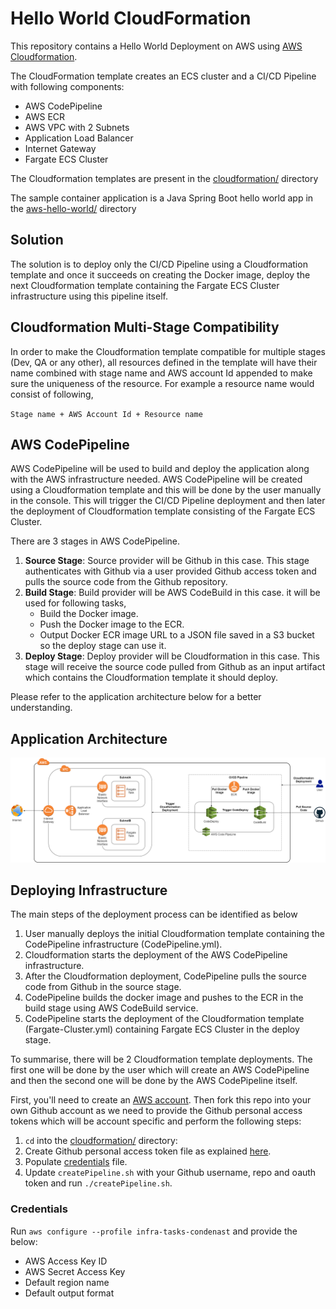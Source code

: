 # Hello World CloudFormation
This repository contains a Hello World Deployment on AWS using [AWS Cloudformation](https://aws.amazon.com/cloudformation/). 

The CloudFormation template creates an ECS cluster and a CI/CD Pipeline with following components:

- AWS CodePipeline
- AWS ECR
- AWS VPC with 2 Subnets
- Application Load Balancer
- Internet Gateway
- Fargate ECS Cluster

The Cloudformation templates are present in the [cloudformation/](cloudformation/) directory

The sample container application is a Java Spring Boot hello world app in the  [aws-hello-world/](aws-hello-world/) directory

## Solution
The solution is to deploy only the CI/CD Pipeline using a Cloudformation template and once it succeeds on creating the Docker image, deploy the next Cloudformation template containing the Fargate ECS Cluster infrastructure using this pipeline itself.

## Cloudformation Multi-Stage Compatibility
In order to make the Cloudformation template compatible for multiple stages (Dev, QA or any other), all resources defined in the template will have their name combined with stage name and AWS account Id appended to make sure the uniqueness of the resource.
For example a resource name would consist of following,

`Stage name + AWS Account Id + Resource name`

## AWS CodePipeline
AWS CodePipeline will be used to build and deploy the application along with the AWS infrastructure needed.
AWS CodePipeline will be created using a Cloudformation template and this will be done by the user manually in the console. This will trigger the CI/CD Pipeline deployment and then later the deployment of Cloudformation template consisting of the Fargate ECS Cluster.

There are 3 stages in AWS CodePipeline.
1. **Source Stage**: 
    Source provider will be Github in this case. This stage authenticates with Github via a user provided Github access token and pulls the source code from the Github repository.
2. **Build Stage**: 
    Build provider will be AWS CodeBuild in this case. it will be used for following tasks,
    - Build the Docker image.
    - Push the Docker image to the ECR.
    - Output Docker ECR image URL to a JSON file saved in a S3 bucket so the deploy stage can use it.
3. **Deploy Stage**:
    Deploy provider will be Cloudformation in this case. This stage will receive the source code pulled from Github as an input artifact which contains the Cloudformation template it should deploy. 

Please refer to the application architecture below for a better understanding.

## Application Architecture

![Infra](/app-arch.png)

## Deploying Infrastructure

The main steps of the deployment process can be identified as below
1. User manually deploys the initial Cloudformation template containing the CodePipeline infrastructure (CodePipeline.yml).
2. Cloudformation starts the deployment of the AWS CodePipeline infrastructure.
3. After the Cloudformation deployment, CodePipeline pulls the source code from Github in the source stage.
4. CodePipeline builds the docker image and pushes to the ECR in the build stage using AWS CodeBuild service.
5. CodePipeline starts the deployment of the Cloudformation template (Fargate-Cluster.yml) containing Fargate ECS Cluster in the deploy stage.

To summarise, there will be 2 Cloudformation template deployments. The first one will be done by the user which will create an AWS CodePipeline and then the second one will be done by the AWS CodePipeline itself.

First, you'll need to create an [AWS account](https://portal.aws.amazon.com/billing/signup#/start). Then fork this repo into your own Github account as we need to provide the Github personal access tokens which will be account specific and perform the following steps:

1. `cd` into the [cloudformation/](cloudformation/) directory:
2. Create Github personal access token file as explained [here](https://docs.github.com/en/github/authenticating-to-github/creating-a-personal-access-token).
3. Populate [credentials](/README.md#credentials) file.
4. Update `createPipeline.sh` with your Github username, repo and oauth token and run `./createPipeline.sh`.


### Credentials
Run `aws configure --profile infra-tasks-condenast` and provide the below:
- AWS Access Key ID
- AWS Secret Access Key
- Default region name
- Default output format

